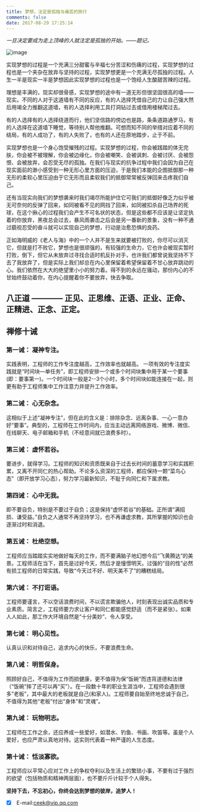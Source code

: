 ```yaml
---
title: 梦想，注定是孤独与痛苦的旅行
comments: false
date: 2017-08-29 17:25:14
---
```


*一旦决定要成为走上顶峰的人就注定是孤独的开始。——题记。*

![image](http://ovi3ob9p4.bkt.clouddn.com/sy.jpg)

实现梦想的过程是一个充满三分甜蜜与辛福七分苦涩和伤痛的过程，实现梦想的过程也是一个夹杂在放弃与坚持的过程，实现梦想更是一个充满无尽孤独的过程。人生一半是现实一半是梦想因此实现梦想的过程也是一个饱经人生酸甜苦辣的过程。

理想是丰满的，现实却很骨感，实现梦想的途中有一道无形但很坚固很高的墙——现实。不同的人对于这道墙有不同的反应，有的人选择凭借自己的力让自己强大然后用竭全力推翻这道墙，有的人选择利用工具打洞钻过去或借用楼梯爬过去。

有的人选择有的人选择绕道而行，他们坚信路的傍边也是路，条条道路通罗马，有的人选择在这道墙下睡觉，等待别人帮他推翻。可想而知不同的举措对应着不同的结局，有的人成功了，有的人失败了，也有的人还在原地踏步，止于不前。

实现梦想也是一个身心饱受摧残的过程。实现梦想的过程，你会被践踏的体无完肤，你会被不被理解，你会被边缘化，你会被嘲笑、会被讽刺、会被讨厌、会被怨恨、会被放弃，会忍受无尽的孤独。在我们与现实的抗争过程中我们会因为自己在现实面前的渺小感受到一种无形心里方面的压迫，于是我们本能的企图抵御那一种无形的柔软心里压迫由于它无形而且柔软我们的抵御常常被反弹回来击疼我们自己。

还有当现实向我们的梦想袭来时我们竭尽所能护住它可我们的抵御好像乏力似乎被无可奈何的反弹了回来，如同被看不见的网挡了回来，如同被扣杀自己场界的死球，在这个揪心的过程我们会产生不可名状的状态，但是这些都不应该是让坚定执着的你放弃，黑夜总会过去，暴风雨袭击之后会是另一番新的景象，没有一种不通过藐视忍受的奋斗就可以实现自己的梦想，行动是治愈恐惧的良药。

正如海明威的《老人与海》中的一个人并不是生来就要被打败的，你尽可以消灭它，但就是打不败它，梦想也是很顽强的，有较强的生命力，它也许会被现实暂时打败，倒下，但它从未放弃过寻找合适时机反扑对手，也许我们都曾说我坚持不下去了我放弃了，但是实际上我们却总在内心里保留着希望保留着不甘心放弃跳动的心。我们依然在大大的绝望里小小的努力着。得不到的永远在骚动，那份内心的不甘始终鼓动着你，在内心提醒着你不要放弃，快去争取。

## 八正道 ———— 正见、正思维、正语、正业、正命、正精进、正念、正定。

## 禅修十诫

### 第一诫： 凝神专注。 

实践表明，工程师的工作专注度越高，工作效率也就越高。 一项有效的专注度实践就是“时间块—单任务”，即工程师安排一个或多个时间块集中用于某一个要事(即：要事第一)。一个时间块一般是2--3个小时，多个时间块如能连接在一起，则更有助于工程师集中工作注意力并提升工作效率。 

### 第二诫： 心无杂念。

这相似于上述“凝神专注”，但在此的含义是：排除杂念、远离杂事、一心一意办好“要事”。典型的，工程师在工作时间内，应当主动远离网络游戏、微博、微信、在线聊天、电子邮箱和手机（不经意间就已浪费多时）。

### 第三诫： 虚怀若谷。

要进步，就得学习。工程师的知识和资质既来自于过去长时间的蓄意学习和实践积累，又离不开同仁的热心帮助。不论多么资深的工程师，都应保持一颗“菜鸟心态”（即开放学习心态），努力学习最新知识，不耻于向同仁和下属求教。

### 第四诫： 心中无我。

即不要自负，特别是不要过于自负；这是保持“虚怀若谷”的基础。正所谓“满招损、谦受益。”自负之人通常不再坚持学习，也不再谦虚求教，其所掌握的知识也会逐渐过时和消退。

### 第五诫： 杜绝空想。

工程师应当踏踏实实地做好每天的工作，而不要满脑子地幻想今后“飞黄腾达”的美景。工程师活在当下，首先是过好今天，然后才是憧憬明天。过强的“目的性”必然有损工程师的日常实践，导致“今天过不好、明天美不了”的糟糕结局。

### 第六诫： 不打诳语。

工程师要谨言，不以空话浪费时间，不以谎言欺骗他人，时刻表现出诚实品质和专业素质。简言之，工程师要力求让客户和同仁都能感觉舒适（而不是紧张）。如果人人如此，那工作大环境自然是“十分美妙”、令人享受。 

### 第七诫： 明心见性。

认真认识和对待自己，追求内心的快乐，不要浪费生命。


### 第八诫： 明哲保身。

照顾好自己，不值得为工作而损健康，更不值得为保“饭碗”而违背道德和法律（“饭碗”摔了还可以再“买”）。在一段数十年的职业生涯当中，工程师会遇到很多”老板”，其中最大的老板就是自己(和家人)。工程师要自始至终地忠诚于自己，不值得为其他“老板”付出“身体”和“灵魂”。


### 第九诫： 玩物明志。

工程师在工作之余，还应养成一些爱好，如潜水、钓鱼、书画、吹笛等。虽是个人爱好，也应严肃认真地对待。这实则代表着一种严谨的人生态度。


### 第十诫： 恬淡寡欲。

工程师应以平常心应对工作上的争权夺利以及生活上的繁琐小事，不要有过于强烈的欲望（包括物质和精神两层面），也不要斤斤计较于个人得失。

**坚持下去，不忘初心，你终会达到梦想的彼岸，追梦人！**

- [x] ​	E-mail:[ceek@vip.qq.com](mailto:ceek@vip.qq.com)

